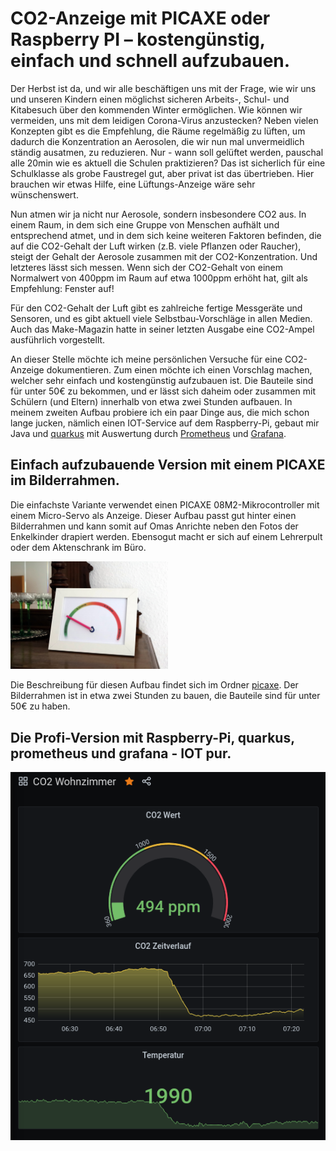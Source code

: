 # CO2-Anzeige mit PICAXE oder Raspberry PI – kostengünstig, einfach und schnell aufzubauen.

Der Herbst ist da, und wir alle beschäftigen uns mit der Frage, wie wir uns und unseren Kindern einen möglichst sicheren Arbeits-,
Schul- und Kitabesuch über den kommenden Winter ermöglichen. Wie können wir vermeiden, uns mit dem leidigen Corona-Virus anzustecken? Neben vielen Konzepten gibt es die Empfehlung, die Räume regelmäßig zu lüften, um dadurch die Konzentration an Aerosolen, die wir nun mal unvermeidlich ständig ausatmen, zu reduzieren. Nur - wann soll gelüftet werden, pauschal alle 20min wie es aktuell die Schulen praktizieren? Das ist sicherlich für eine Schulklasse als grobe Faustregel gut, aber privat ist das übertrieben. Hier brauchen wir etwas Hilfe, eine Lüftungs-Anzeige wäre sehr wünschenswert.

Nun atmen wir ja nicht nur Aerosole, sondern insbesondere CO2 aus. In einem Raum, in dem sich eine Gruppe von Menschen aufhält und entsprechend atmet, und in dem sich keine weiteren Faktoren befinden, die auf die CO2-Gehalt der Luft wirken (z.B. viele Pflanzen oder Raucher), steigt der Gehalt der Aerosole zusammen mit der CO2-Konzentration. Und letzteres lässt sich messen. Wenn sich der CO2-Gehalt von einem Normalwert von 400ppm im Raum auf etwa 1000ppm erhöht hat, gilt als Empfehlung: Fenster auf!

Für den CO2-Gehalt der Luft gibt es zahlreiche fertige Messgeräte und Sensoren, und es gibt aktuell viele Selbstbau-Vorschläge in allen Medien. Auch das Make-Magazin hatte in seiner letzten Ausgabe eine CO2-Ampel ausführlich vorgestellt.

An dieser Stelle möchte ich meine persönlichen Versuche für eine CO2-Anzeige dokumentieren. Zum einen möchte ich einen Vorschlag machen, welcher sehr einfach und kostengünstig aufzubauen ist. Die Bauteile sind für unter 50€ zu bekommen, und er lässt sich daheim oder zusammen mit Schülern (und Eltern) innerhalb von etwa zwei Stunden aufbauen. In meinem zweiten Aufbau probiere ich ein paar Dinge aus, die mich schon lange jucken, nämlich einen IOT-Service auf dem Raspberry-Pi, gebaut mir Java und [quarkus](https://quarkus.io/) mit Auswertung durch [Prometheus](https://prometheus.io) und [Grafana](https://grafana.com).

## Einfach aufzubauende Version mit einem PICAXE im Bilderrahmen.

Die einfachste Variante verwendet einen PICAXE 08M2-Mikrocontroller mit einem Micro-Servo als Anzeige. Dieser Aufbau passt gut
hinter einen Bilderrahmen und kann somit auf Omas Anrichte neben den Fotos der Enkelkinder drapiert werden. Ebensogut macht er
sich auf einem Lehrerpult oder dem Aktenschrank im Büro.

<img src="doc/pics/IMG_5365.JPG" tithe="Der CO2-Anzeiger auf der Anrichte" width="50%"/>

Die Beschreibung für diesen Aufbau findet sich im Ordner [picaxe](picaxe). Der Bilderrahmen ist in etwa zwei Stunden zu bauen,
die Bauteile sind für unter 50€ zu haben.

## Die Profi-Version mit Raspberry-Pi, quarkus, prometheus und grafana - IOT pur.

![Ein Screenshot einer morgentlichen Grafana-Auswertung]( doc/pics/Grafana_screenshot.png "Ein Screenshot einer morgentlichen Grafana-Auswertung")